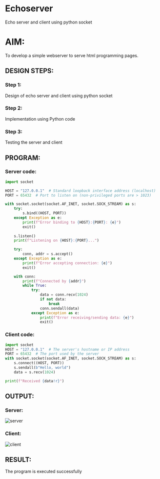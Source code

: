 # Echoserver
Echo server and client using python socket

# AIM:

To develop a simple webserver to serve html programming pages.

## DESIGN STEPS:

### Step 1:

Design of echo server and client using python socket

### Step 2:

Implementation using Python code

### Step 3:

Testing the server and client 

## PROGRAM:
### Server code:
```python
import socket

HOST = "127.0.0.1"  # Standard loopback interface address (localhost)
PORT = 65432  # Port to listen on (non-privileged ports are > 1023)

with socket.socket(socket.AF_INET, socket.SOCK_STREAM) as s:
    try:
        s.bind((HOST, PORT))
    except Exception as e:
        print(f"Error binding to {HOST}:{PORT}: {e}")
        exit()
    
    s.listen()
    print(f"Listening on {HOST}:{PORT}...")

    try:
        conn, addr = s.accept()
    except Exception as e:
        print(f"Error accepting connection: {e}")
        exit()

    with conn:
        print(f"Connected by {addr}")
        while True:
            try:
                data = conn.recv(1024)
                if not data:
                    break
                conn.sendall(data)
            except Exception as e:
                print(f"Error receiving/sending data: {e}")
                exit()
```
### Client code:
```python
import socket
HOST = "127.0.0.1"  # The server's hostname or IP address
PORT = 65432  # The port used by the server
with socket.socket(socket.AF_INET, socket.SOCK_STREAM) as s:
    s.connect((HOST, PORT))
    s.sendall(b"Hello, world")
    data = s.recv(1024)

print(f"Received {data!r}")
```

## OUTPUT:
### Server:
![server](https://github.com/lokeshrahulv/Echoserver/assets/118423842/d04c70ae-8983-4029-a061-5ec13c00eaf9)

### Client:
![client](https://github.com/lokeshrahulv/Echoserver/assets/118423842/a57a23ff-7823-4018-8480-83da477c0cdb)

## RESULT:
The program is executed successfully
